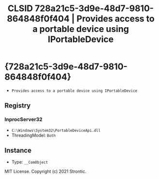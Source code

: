 ﻿---
title: "CLSID 728a21c5-3d9e-48d7-9810-864848f0f404 | Provides access to a portable device using IPortableDevice"
excerpt: What is COM-Object CLSID 728a21c5-3d9e-48d7-9810-864848f0f404?
---

# {728a21c5-3d9e-48d7-9810-864848f0f404}

* `Provides access to a portable device using IPortableDevice`

## Registry


### InprocServer32

* `C:\Windows\System32\PortableDeviceApi.dll`
* ThreadingModel: `Both`

## Instance

* Type: `__ComObject`

MIT License. Copyright (c) 2021 Strontic.


